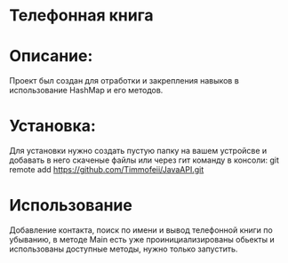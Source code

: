 
# Телефонная книга 

# Описание:
Проект был создан для отработки и закрепления навыков в использование HashMap и его методов.

# Установка:
Для установки нужно создать пустую папку на вашем устройсве и добавать в него скаченые файлы или через гит команду в консоли: 
git remote add https://github.com/Timmofeii/JavaAPI.git

# Использование 
Добавление контакта, поиск по имени и вывод телефонной книги по убыванию, в методе Main есть уже  проинициализированы обьекты и использованы доступные методы, нужно только запустить. 

